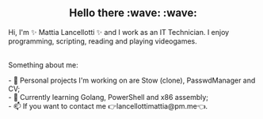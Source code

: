 <h2 style="text-align: center;">Hello there :wave: :wave: </h2>
Hi, I'm ✨ Mattia Lancellotti ✨ and I work as an IT Technician. I enjoy programming, scripting, reading and playing videogames.</br></br>

<p>Something about me: </p>
- 🔭 Personal projects I'm working on are Stow (clone), PasswdManager and CV; </br>
- 🌱 Currently learning Golang, PowerShell and x86 assembly; </br>
- 📫 If you want to contact me 👉lancellottimattia@pm.me👈. </br>
<!--
**mattialancellotti/mattialancellotti** is a ✨ _special_ ✨ repository because its `README.md` (this file) appears on your GitHub profile.

Here are some ideas to get you started:

- 🔭 I’m currently working on ...
- 🌱 I’m currently learning ...
- 👯 I’m looking to collaborate on ...
- 🤔 I’m looking for help with ...
- 💬 Ask me about ...
- 📫 How to reach me: ...
- 😄 Pronouns: ...
- ⚡ Fun fact: ...
-->
